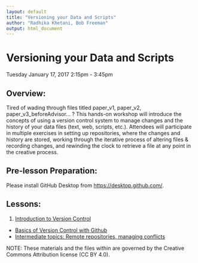 ```yaml
---
layout: default
title: "Versioning your Data and Scripts"
author: "Radhika Khetani, Bob Freeman"
output: html_document
---
```


# Versioning your Data and Scripts
Tuesday January 17, 2017 2:15pm - 3:45pm <br>

## Overview:
Tired of wading through files titled paper_v1, paper_v2, paper_v3_beforeAdvisor... ? This hands-on workshop will introduce the concepts of using a version control system to manage changes and the history of your data files (text, web, scripts, etc.). Attendees will participate in multiple exercises in setting up repositories, where the changes and history are stored, working through the iterative process of altering files & recording changes, and rewinding the clock to retrieve a file at any point in the creative process.

## Pre-lesson Preparation:
Please install GitHub Desktop from https://desktop.github.com/. 

## Lessons:

1. [Introduction to Version Control](https://github.com/IQSS/datafest/blob/master/versioning/01_Intro_to_versioning.md)<br>
* [Basics of Version Control with Github](https://github.com/IQSS/datafest/blob/master/versioning/02_Github_Desktop.md)<br>
* [Intermediate topics: Remote repositories, managing conflicts](https://github.com/IQSS/datafest/blob/master/versioning/03_Github_remote_and_conflicts.md)<br>

NOTE: These materials and the files within are governed by the Creative Commons Attribution license (CC BY 4.0).

